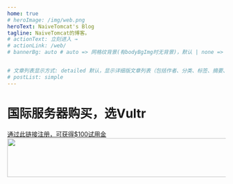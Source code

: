 ```yaml
---
home: true
# heroImage: /img/web.png
heroText: NaiveTomcat's Blog
tagline: NaiveTomcat的博客。
# actionText: 立刻进入 →
# actionLink: /web/
# bannerBg: auto # auto => 网格纹背景(有bodyBgImg时无背景)，默认 | none => 无 | '大图地址' | background: 自定义背景样式       提示：如发现文本颜色不适应你的背景时可以到palette.styl修改$bannerTextColor变量


# 文章列表显示方式: detailed 默认，显示详细版文章列表（包括作者、分类、标签、摘要、分页等）| simple => 显示简约版文章列表（仅标题和日期）| none 不显示文章列表
# postList: simple
---
```

# 国际服务器购买，选Vultr

<a href="https://www.vultr.com/?ref=8963016-8H">通过此链接注册，可获得$100试用金<img src="https://www.vultr.com/media/banners/banner_728x90.png" width="728" height="90"></a>
